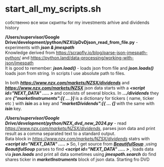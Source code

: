 # start_all_my_scripts.sh
собственно все мои скрипты for my investments arhive and dividends history 

<strong>/Users/supervisor/Google Drive/development/python/NZXUpDvDjson_read_from_file.py</strong> - experiments with <strong><i>json & jmespath</strong></i> <br>
Knowledge derived from https://scrapfly.io/blog/parse-json-jmespath-python/ and https://python.land/data-processing/working-with-json/jmespath  <br>
It is good to remember: <strong><i>json.load()</strong></i> - loads json from file and <strong><i>json.loads()</strong></i> loads json from string. 
In scripts I use absolute path to files. <br> 

In both <strong><i>https://www.nzx.com/markets/NZSX/dividends</i></strong> and  <strong><i>https://www.nzx.com/markets/NZSX</strong></i> json data starts with a <strong><i><script id="__NEXT_DATA__" ..... > </strong></i> and consists of several blocks. In <strong><i>.../dividends</i></strong> they are <strong><i>{"marketInstruments":[{ ... }]</i></strong> is a dictionary for tickers ( name, ticker etc ) with <strong><i>isin</strong></i> as a key and <strong><i>"marketDividends":[{ ... {]</strong></i>  with the same  with <strong><i>isin</strong></i> key. 

<strong><i>/Users/supervisor/Google Drive/development/python/NZX_dvd_new_2024.py</strong></i> - read <i>https://www.nzx.com/markets/NZSX/dividends</i>, parses json data and print result as a comma separated text to a standard output. <br>
Bata block in <i>https://www.nzx.com/markets/NZSX/dividends</i> statrs with <strong><i><script id="__NEXT_DATA__" ..... > </strong></i> So, I get source from  <strong><i>[BeautifulSoup](https://www.nzx.com/markets/NZSX/dividends)</strong></i> ,using <strong><i>BeautifulSoup</strong></i> parses to  find <strong><i><script id="__NEXT_DATA__" ..... > </strong></i> , loads data via <strong><i>json.loads</strong></i> and print all data sometimes using <strong><i>jmespath.search</strong></i> do find shares ticker in  <strong><i>marketInstruments</strong></i> block of json data. 
Starting fro DVD 

